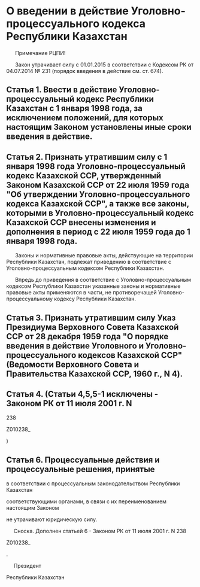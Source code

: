# О введении в действие Уголовно-процессуального кодекса Республики Казахстан

      Примечание РЦПИ!

      Закон утрачивает силу с 01.01.2015 в соответствии с Кодексом РК от 04.07.2014 № 231 (порядок введения в действие см. ст. 674).

## Статья 1. Ввести в действие Уголовно-процессуальный кодекс Республики Казахстан с 1 января 1998 года, за исключением положений, для которых настоящим Законом установлены иные сроки введения в действие.

## Статья 2. Признать утратившим силу с 1 января 1998 года Уголовно-процессуальный кодекс Казахской ССР, утвержденный Законом Казахской ССР от 22 июля 1959 года "Об утверждении Уголовно-процессуального кодекса Казахской ССР", а также все законы, которыми в Уголовно-процессуальный кодекс Казахской ССР внесены изменения и дополнения в период с 22 июля 1959 года до 1 января 1998 года.

      Законы и нормативные правовые акты, действующие на территории Республики Казахстан, подлежат приведению в соответствие с Уголовно-процессуальным кодексом Республики Казахстан.

      Впредь до приведения в соответствие с Уголовно-процессуальным кодексом Республики Казахстан указанные законы и нормативные правовые акты применяются в части, не противоречащей Уголовно-процессуальному кодексу Республики Казахстан.

## Статья 3. Признать утратившим силу Указ Президиума Верховного Совета Казахской ССР от 28 декабря 1959 года "О порядке введения в действие Уголовного и Уголовно-процессуального кодексов Казахской ССР" (Ведомости Верховного Совета и Правительства Казахской ССР, 1960 г., N 4).

## Статья 4. (Статьи 4,5,5-1 исключены - Законом РК от 11 июля 2001 г. N

238

Z010238_

)

## Статья 6. Процессуальные действия и процессуальные решения, принятые

в соответствии с процессуальным законодательством Республики Казахстан

соответствующими органами, в связи с их переименованием настоящим Законом

не утрачивают юридическую силу.

     Сноска. Дополнен статьей 6 - Законом РК от 11 июля 2001 г. N 238

Z010238_

.

     Президент

Республики Казахстан

